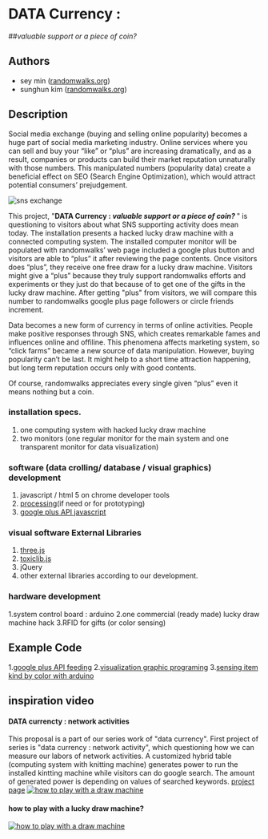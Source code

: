# DATA Currency :
##<i>valuable support or a piece of coin? </i>

## Authors
- sey min ([randomwalks.org](https://www.randomwalks.org))
- sunghun kim ([randomwalks.org](https://www.randomwalks.org))

## Description
Social media exchange (buying and selling online popularity) becomes a huge part of social media marketing industry. Online services where you can sell and buy  your “like” or “plus” are increasing dramatically, and as a result, companies or products can build their market reputation unnaturally with those numbers. This manipulated numbers (popularity data) create a beneficial effect on SEO (Search Engine Optimization), which would attract potential consumers’ prejudgement.

![sns exchange ](https://raw.github.com/randomwalks/devart-template/master/project_images/snsExchange.jpg "sns exchange")

This project, "<strong>DATA Currency : <i>valuable support or a piece of coin? </i></strong>"</style> is questioning to visitors about what SNS supporting activity does mean today. The installation presents a hacked lucky draw machine with a connected computing system. The installed computer monitor will be populated with randomwalks’ web page included a google plus button and visitors are able to “plus” it after reviewing the page contents. Once visitors does “plus”, they receive one free draw for a lucky draw machine. Visitors might give a “plus” because they truly support randomwalks efforts and experiments or they just do that because of to get one of the gifts in the lucky draw machine. After getting "plus" from visitors, we will compare this number to randomwalks google plus page followers or circle friends increment. 

Data becomes a new form of currency in terms of online activities. People make positive responses through SNS, which creates remarkable fames and influences online and offiline. This phenomena affects marketing system, so “click farms” became a new source of data manipulation. However, buying popularity can’t be last. It might help to a short time attraction happening, but long term reputation occurs only with good contents. 

Of course, randomwalks appreciates every single given “plus” even it means nothing but a coin.

### installation specs.
1. one computing system with hacked lucky draw machine
2. two monitors (one regular monitor for the main system and one transparent monitor for data visualization)

### software (data crolling/ database / visual graphics) development
1. javascript / html 5 on chrome developer tools
2. [processing](https://www.processing.org)(if need or for prototyping)
3. [google plus API javascript](https://developers.google.com/+/quickstart/javascript)

### visual software External Libraries
1. [three.js](https://www.threejs.org)
2. [toxiclib.js](https://www.http://haptic-data.com/toxiclibsjs/)
3. jQuery
4. other external libraries according to our development.

### hardware development
1.system control board : arduino
2.one commercial (ready made) lucky draw machine hack
3.RFID for gifts (or color sensing)

## Example Code
1.[google plus API feeding](https://github.com/randomwalks/devart-template/blob/master/project_code/DATA_gplus/gplus-quickstart-javascript-mastery/index.html)
2.[visualization graphic programing](https://github.com/randomwalks/devart-template/blob/master/project_code/Visual_js/multiwindows/index.html)
3.[sensing item kind by color with arduino](https://github.com/randomwalks/devart-template/tree/master/project_code/Hardware)

## inspiration video

#### DATA currencty : network activities
This proposal is a part of our series work of "data currency". First project of series is "data currency : network activity", which questioning how we can measure our labors of network activities. A customized hybrid table (computing system with knitting machine) generates power to run the installed kintting machine while visitors can do google search. The amount of generated power is depending on values of searched keywords.
[project page](http://randomwalks.org/public_lab/randomwalkshome/datacurrency-data-currency-powered-by-network-actions/)
[![how to play with a draw machine](http://farm9.staticflickr.com/8252/8639998000_c972847f44.jpg)](http://vimeo.com/60152860)

#### how to play with a lucky draw machine?
[![how to play with a draw machine](http://img.youtube.com/vi/cPyPRa1F-dM/0.jpg)](http://www.youtube.com/watch?v=cPyPRa1F-dM)

